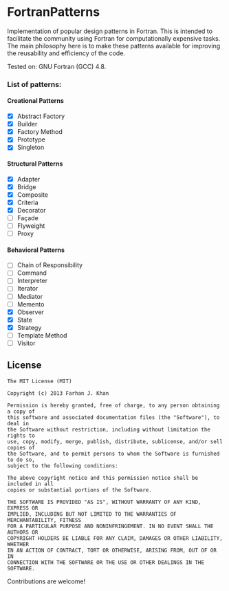 FortranPatterns
===============

Implementation of popular design patterns in Fortran. This is intended to facilitate the community using Fortran for computationally expensive tasks. The main philosophy here is to make these patterns available for improving the reusability and efficiency of the code. 

Tested on: GNU Fortran (GCC) 4.8.

### List of patterns:

#### Creational Patterns
- [X] Abstract Factory
- [X] Builder
- [X] Factory Method
- [X] Prototype
- [X] Singleton

#### Structural Patterns
- [X] Adapter
- [X] Bridge
- [X] Composite
- [X] Criteria
- [X] Decorator
- [ ] Façade
- [ ] Flyweight
- [ ] Proxy
 
#### Behavioral Patterns
- [ ] Chain of Responsibility
- [ ] Command
- [ ] Interpreter
- [ ] Iterator
- [ ] Mediator
- [ ] Memento
- [X] Observer
- [X] State
- [X] Strategy
- [ ] Template Method
- [ ] Visitor

License
--------

	The MIT License (MIT)

	Copyright (c) 2013 Farhan J. Khan

	Permission is hereby granted, free of charge, to any person obtaining a copy of
	this software and associated documentation files (the "Software"), to deal in
	the Software without restriction, including without limitation the rights to
	use, copy, modify, merge, publish, distribute, sublicense, and/or sell copies of
	the Software, and to permit persons to whom the Software is furnished to do so,
	subject to the following conditions:

	The above copyright notice and this permission notice shall be included in all
	copies or substantial portions of the Software.

	THE SOFTWARE IS PROVIDED "AS IS", WITHOUT WARRANTY OF ANY KIND, EXPRESS OR
	IMPLIED, INCLUDING BUT NOT LIMITED TO THE WARRANTIES OF MERCHANTABILITY, FITNESS
	FOR A PARTICULAR PURPOSE AND NONINFRINGEMENT. IN NO EVENT SHALL THE AUTHORS OR
	COPYRIGHT HOLDERS BE LIABLE FOR ANY CLAIM, DAMAGES OR OTHER LIABILITY, WHETHER
	IN AN ACTION OF CONTRACT, TORT OR OTHERWISE, ARISING FROM, OUT OF OR IN
	CONNECTION WITH THE SOFTWARE OR THE USE OR OTHER DEALINGS IN THE SOFTWARE.

[1]: http://www.uml.org.cn/c++/pdf/DesignPatterns.pdf

Contributions are welcome!
